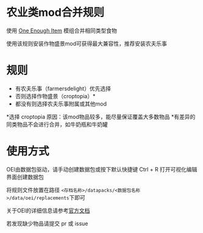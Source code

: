 # 农业类mod合并规则
使用 [One Enough Item](https://github.com/Tower-of-Sighs/OneEnoughItem) 模组合并相同类型食物

使用该规则安装作物盛景mod可获得最大兼容性，推荐安装农夫乐事

# 规则
- 有农夫乐事（farmersdelight）优先选择
- 否则选择作物盛景（croptopia）*
- 都没有则选择农夫乐事附属或其他mod

*选择 croptopia 原因：该mod物品较多，能尽量保证覆盖大多数物品
*有差异的同类物品不会进行合并，如牛奶瓶和牛奶罐 

# 使用方式
OEI由数据包驱动，请手动创建数据包或按下默认快捷键 Ctrl + R 打开可视化编辑界面创建数据包

将规则文件放置在路径 `<存档名称>/datapacks/<数据包名称>/data/oei/replacements`下即可

关于OEI的详细信息请参考[官方文档](https://doc.sighs.cc/docs/oneenoughitem/doc/)

若发现缺少物品请提交 pr 或 issue
